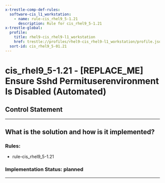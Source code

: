 ```yaml
---
x-trestle-comp-def-rules:
  software-cis_l1_workstation:
    - name: rule-cis_rhel9_5-1.21
      description: Rule for cis_rhel9_5-1.21
x-trestle-global:
  profile:
    title: rhel9-cis_rhel9-l1_workstation
    href: trestle://profiles/rhel9-cis_rhel9-l1_workstation/profile.json
  sort-id: cis_rhel9_5-01.21
---
```


# cis_rhel9_5-1.21 - \[REPLACE_ME\] Ensure Sshd Permituserenvironment Is Disabled (Automated)

## Control Statement

______________________________________________________________________

## What is the solution and how is it implemented?

<!-- For implementation status enter one of: implemented, partial, planned, alternative, not-applicable -->

<!-- Note that the list of rules under ### Rules: is read-only and changes will not be captured after assembly to JSON -->

<!-- Add control implementation description here for control: cis_rhel9_5-1.21 -->

### Rules:

  - rule-cis_rhel9_5-1.21

### Implementation Status: planned

______________________________________________________________________
